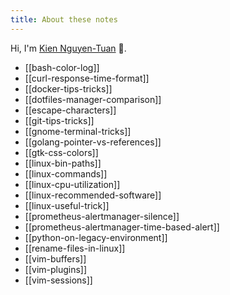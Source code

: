 ```yaml
---
title: About these notes
---
```


Hi, I'm [Kien Nguyen-Tuan](https://github.com/ntk148v/) 👋.

- [[bash-color-log]]
- [[curl-response-time-format]]
- [[docker-tips-tricks]]
- [[dotfiles-manager-comparison]]
- [[escape-characters]]
- [[git-tips-tricks]]
- [[gnome-terminal-tricks]]
- [[golang-pointer-vs-references]]
- [[gtk-css-colors]]
- [[linux-bin-paths]]
- [[linux-commands]]
- [[linux-cpu-utilization]]
- [[linux-recommended-software]]
- [[linux-useful-trick]]
- [[prometheus-alertmanager-silence]]
- [[prometheus-alertmanager-time-based-alert]]
- [[python-on-legacy-environment]]
- [[rename-files-in-linux]]
- [[vim-buffers]]
- [[vim-plugins]]
- [[vim-sessions]]

